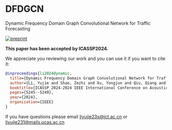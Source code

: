 # DFDGCN
Dynamic Frequency Domain Graph Convolutional Network for Traffic  Forecasting

[![preprint](https://img.shields.io/static/v1?label=arXiv&message=2402.03885&color=B31B1B&logo=arXiv)](https://arxiv.org/abs/2312.11933 "DFDGCN")


**This paper has been accepted by ICASSP2024.**

We appreciate you reviewing our work and you can use it if you want to cite it:

```bibtex
@inproceedings{li2024dynamic,
  title={Dynamic Frequency Domain Graph Convolutional Network for Traffic Forecasting},  
  author={Li, Yujie and Shao, Zezhi and Xu, Yongjun and Qiu, Qiang and Cao, Zhaogang and Wang, Fei},
  booktitle={ICASSP 2024-2024 IEEE International Conference on Acoustics, Speech and Signal Processing (ICASSP)},
  pages={5245--5249},
  year={2024},
  organization={IEEE}
}
```

If you have questions please email liyujie23s@ict.ac.cn or liyujie231@mails.ucas.ac.cn
